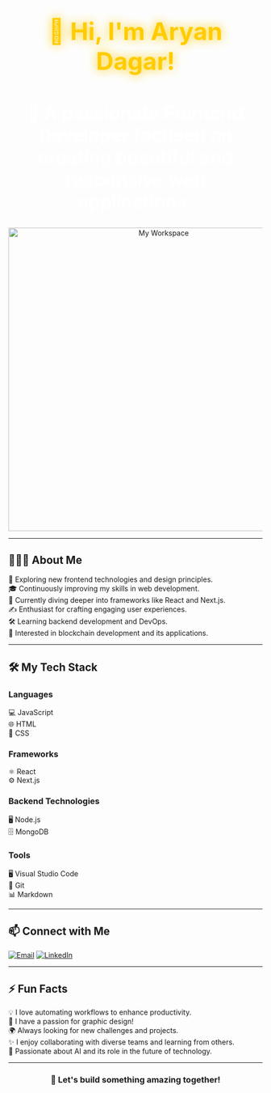 <!-- Animated Name -->
<div align="center">
  <h1 style="font-size: 48px; color: #ffcc00; text-shadow: 0 0 20px #ffcc00;">👋 Hi, I'm Aryan Dagar!</h1>
  <h2 style="font-size: 36px; color: white;">🌟 A passionate Frontend Developer focused on creating beautiful and responsive web applications.</h2>
  <img src="https://raw.githubusercontent.com/aryan007-bot/anime_vault/main/path/to/your/image.gif" alt="My Workspace" width="600" />  <!-- Replace with your image URL -->
</div>

---

## 👨🏻‍💻 About Me
🤔 Exploring new frontend technologies and design principles.  
🎓 Continuously improving my skills in web development.  
🌱 Currently diving deeper into frameworks like React and Next.js.  
✍️ Enthusiast for crafting engaging user experiences.  
🛠️ Learning backend development and DevOps.  
🔗 Interested in blockchain development and its applications.  

---

## 🛠 My Tech Stack
### Languages
💻 JavaScript  
🌐 HTML  
🎨 CSS  

### Frameworks
⚛️ React  
⚙️ Next.js  

### Backend Technologies
🖥 Node.js  
🗄 MongoDB  

### Tools
🖥 Visual Studio Code  
🔧 Git  
📊 Markdown  

---

## 📫 Connect with Me
[![Email](https://img.shields.io/badge/-Email-D14836?style=flat&logo=Gmail&logoColor=white)](mailto:dagararyan947@fmail.com)
[![LinkedIn](https://img.shields.io/badge/-LinkedIn-0A66C2?style=flat&logo=LinkedIn&logoColor=white)](https://www.linkedin.com/in/aryan-dagar-5b7a761b1)

---

## ⚡ Fun Facts
💡 I love automating workflows to enhance productivity.  
🎨 I have a passion for graphic design!  
🌍 Always looking for new challenges and projects.  
✨ I enjoy collaborating with diverse teams and learning from others.  
🤖 Passionate about AI and its role in the future of technology.

---

<div align="center">
  <h3>🚀 Let's build something amazing together!</h3>
</div>

